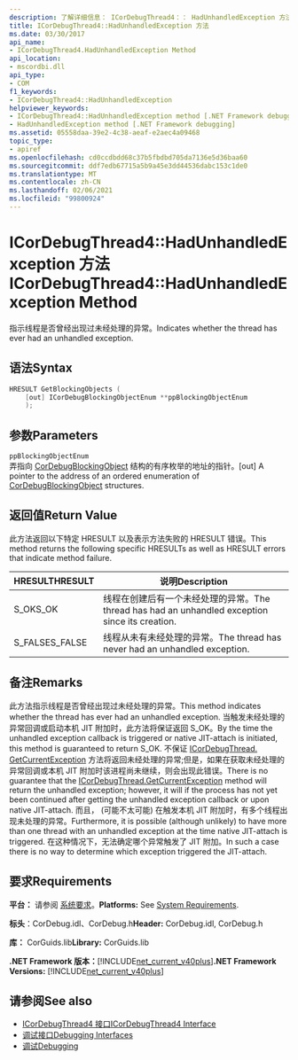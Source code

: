 ```yaml
---
description: 了解详细信息： ICorDebugThread4：： HadUnhandledException 方法
title: ICorDebugThread4::HadUnhandledException 方法
ms.date: 03/30/2017
api_name:
- ICorDebugThread4.HadUnhandledException Method
api_location:
- mscordbi.dll
api_type:
- COM
f1_keywords:
- ICorDebugThread4::HadUnhandledException
helpviewer_keywords:
- ICorDebugThread4::HadUnhandledException method [.NET Framework debugging]
- HadUnhandledException method [.NET Framework debugging]
ms.assetid: 05558daa-39e2-4c38-aeaf-e2aec4a09468
topic_type:
- apiref
ms.openlocfilehash: cd0ccdbdd68c37b5fbdbd705da7136e5d36baa60
ms.sourcegitcommit: ddf7edb67715a5b9a45e3dd44536dabc153c1de0
ms.translationtype: MT
ms.contentlocale: zh-CN
ms.lasthandoff: 02/06/2021
ms.locfileid: "99800924"
---
```

# <a name="icordebugthread4hadunhandledexception-method"></a><span data-ttu-id="f818b-103">ICorDebugThread4::HadUnhandledException 方法</span><span class="sxs-lookup"><span data-stu-id="f818b-103">ICorDebugThread4::HadUnhandledException Method</span></span>

<span data-ttu-id="f818b-104">指示线程是否曾经出现过未经处理的异常。</span><span class="sxs-lookup"><span data-stu-id="f818b-104">Indicates whether the thread has ever had an unhandled exception.</span></span>  
  
## <a name="syntax"></a><span data-ttu-id="f818b-105">语法</span><span class="sxs-lookup"><span data-stu-id="f818b-105">Syntax</span></span>  
  
```cpp  
HRESULT GetBlockingObjects (  
    [out] ICorDebugBlockingObjectEnum **ppBlockingObjectEnum  
    );  
```  
  
## <a name="parameters"></a><span data-ttu-id="f818b-106">参数</span><span class="sxs-lookup"><span data-stu-id="f818b-106">Parameters</span></span>  

 `ppBlockingObjectEnum`  
 <span data-ttu-id="f818b-107">弄指向 [CorDebugBlockingObject](cordebugblockingobject-structure.md) 结构的有序枚举的地址的指针。</span><span class="sxs-lookup"><span data-stu-id="f818b-107">[out] A pointer to the address of an ordered enumeration of [CorDebugBlockingObject](cordebugblockingobject-structure.md) structures.</span></span>  
  
## <a name="return-value"></a><span data-ttu-id="f818b-108">返回值</span><span class="sxs-lookup"><span data-stu-id="f818b-108">Return Value</span></span>  

 <span data-ttu-id="f818b-109">此方法返回以下特定 HRESULT 以及表示方法失败的 HRESULT 错误。</span><span class="sxs-lookup"><span data-stu-id="f818b-109">This method returns the following specific HRESULTs as well as HRESULT errors that indicate method failure.</span></span>  
  
|<span data-ttu-id="f818b-110">HRESULT</span><span class="sxs-lookup"><span data-stu-id="f818b-110">HRESULT</span></span>|<span data-ttu-id="f818b-111">说明</span><span class="sxs-lookup"><span data-stu-id="f818b-111">Description</span></span>|  
|-------------|-----------------|  
|<span data-ttu-id="f818b-112">S_OK</span><span class="sxs-lookup"><span data-stu-id="f818b-112">S_OK</span></span>|<span data-ttu-id="f818b-113">线程在创建后有一个未经处理的异常。</span><span class="sxs-lookup"><span data-stu-id="f818b-113">The thread has had an unhandled exception since its creation.</span></span>|  
|<span data-ttu-id="f818b-114">S_FALSE</span><span class="sxs-lookup"><span data-stu-id="f818b-114">S_FALSE</span></span>|<span data-ttu-id="f818b-115">线程从未有未经处理的异常。</span><span class="sxs-lookup"><span data-stu-id="f818b-115">The thread has never had an unhandled exception.</span></span>|  
  
## <a name="remarks"></a><span data-ttu-id="f818b-116">备注</span><span class="sxs-lookup"><span data-stu-id="f818b-116">Remarks</span></span>  

 <span data-ttu-id="f818b-117">此方法指示线程是否曾经出现过未经处理的异常。</span><span class="sxs-lookup"><span data-stu-id="f818b-117">This method indicates whether the thread has ever had an unhandled exception.</span></span> <span data-ttu-id="f818b-118">当触发未经处理的异常回调或启动本机 JIT 附加时，此方法将保证返回 S_OK。</span><span class="sxs-lookup"><span data-stu-id="f818b-118">By the time the unhandled exception callback is triggered or native JIT-attach is initiated, this method is guaranteed to return S_OK.</span></span> <span data-ttu-id="f818b-119">不保证 [ICorDebugThread. GetCurrentException](icordebugthread-getcurrentexception-method.md) 方法将返回未经处理的异常;但是，如果在获取未经处理的异常回调或本机 JIT 附加时该进程尚未继续，则会出现此错误。</span><span class="sxs-lookup"><span data-stu-id="f818b-119">There is no guarantee that the [ICorDebugThread.GetCurrentException](icordebugthread-getcurrentexception-method.md) method will return the unhandled exception; however, it will if the process has not yet been continued after getting the unhandled exception callback or upon native JIT-attach.</span></span> <span data-ttu-id="f818b-120">而且， (可能不太可能) 在触发本机 JIT 附加时，有多个线程出现未处理的异常。</span><span class="sxs-lookup"><span data-stu-id="f818b-120">Furthermore, it is possible (although unlikely) to have more than one thread with an unhandled exception at the time native JIT-attach is triggered.</span></span> <span data-ttu-id="f818b-121">在这种情况下，无法确定哪个异常触发了 JIT 附加。</span><span class="sxs-lookup"><span data-stu-id="f818b-121">In such a case there is no way to determine which exception triggered the JIT-attach.</span></span>  
  
## <a name="requirements"></a><span data-ttu-id="f818b-122">要求</span><span class="sxs-lookup"><span data-stu-id="f818b-122">Requirements</span></span>  

 <span data-ttu-id="f818b-123">**平台：** 请参阅 [系统要求](../../get-started/system-requirements.md)。</span><span class="sxs-lookup"><span data-stu-id="f818b-123">**Platforms:** See [System Requirements](../../get-started/system-requirements.md).</span></span>  
  
 <span data-ttu-id="f818b-124">**标头**：CorDebug.idl、CorDebug.h</span><span class="sxs-lookup"><span data-stu-id="f818b-124">**Header:** CorDebug.idl, CorDebug.h</span></span>  
  
 <span data-ttu-id="f818b-125">**库：** CorGuids.lib</span><span class="sxs-lookup"><span data-stu-id="f818b-125">**Library:** CorGuids.lib</span></span>  
  
 <span data-ttu-id="f818b-126">**.NET Framework 版本：**[!INCLUDE[net_current_v40plus](../../../../includes/net-current-v40plus-md.md)]</span><span class="sxs-lookup"><span data-stu-id="f818b-126">**.NET Framework Versions:** [!INCLUDE[net_current_v40plus](../../../../includes/net-current-v40plus-md.md)]</span></span>  
  
## <a name="see-also"></a><span data-ttu-id="f818b-127">请参阅</span><span class="sxs-lookup"><span data-stu-id="f818b-127">See also</span></span>

- [<span data-ttu-id="f818b-128">ICorDebugThread4 接口</span><span class="sxs-lookup"><span data-stu-id="f818b-128">ICorDebugThread4 Interface</span></span>](icordebugthread4-interface.md)
- [<span data-ttu-id="f818b-129">调试接口</span><span class="sxs-lookup"><span data-stu-id="f818b-129">Debugging Interfaces</span></span>](debugging-interfaces.md)
- [<span data-ttu-id="f818b-130">调试</span><span class="sxs-lookup"><span data-stu-id="f818b-130">Debugging</span></span>](index.md)
